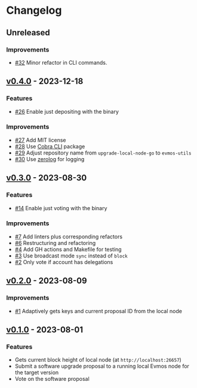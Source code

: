 <!--
Guiding Principles:

Changelogs are for humans, not machines.
There should be an entry for every single version.
The same types of changes should be grouped.
Versions and sections should be linkable.
The latest version comes first.
The release date of each version is displayed.
Mention whether you follow Semantic Versioning.

Usage:

Change log entries are to be added to the Unreleased section under the
appropriate stanza (see below). Each entry should ideally include a tag and
the Github issue reference in the following format:

* (<tag>) \#<issue-number> message

The issue numbers will later be link-ified during the release process so you do
not have to worry about including a link manually, but you can if you wish.

Types of changes (Stanzas):

"Features" for new features.
"Improvements" for changes in existing functionality.
"Deprecated" for soon-to-be removed features.
"Bug Fixes" for any bug fixes.
"Client Breaking" for breaking CLI commands and REST routes used by end-users.
"API Breaking" for breaking exported APIs used by developers building on SDK.
"State Machine Breaking" for any changes that result in a different AppState given same genesisState and txList.

Ref: https://keepachangelog.com/en/1.0.0/
-->

# Changelog

## Unreleased

### Improvements

- [#32](https://github.com/MalteHerrmann/evmos-utils/pull/32) Minor refactor in CLI commands.

## [v0.4.0](https://github.com/MalteHerrmann/evmos-utils/releases/tag/v0.4.0) - 2023-12-18

### Features

- [#26](https://github.com/MalteHerrmann/evmos-utils/pull/26) Enable just depositing with the binary

### Improvements

- [#27](https://github.com/MalteHerrmann/evmos-utils/pull/27) Add MIT license
- [#28](https://github.com/MalteHerrmann/evmos-utils/pull/28) Use [Cobra CLI](https://github.com/spf13/cobra) package
- [#29](https://github.com/MalteHerrmann/evmos-utils/pull/29) Adjust repository name from `upgrade-local-node-go` to `evmos-utils`
- [#30](https://github.com/MalteHerrmann/evmos-utils/pull/30) Use [zerolog](https://github.com/rs/zerolog) for logging

## [v0.3.0](https://github.com/MalteHerrmann/evmos-utils/releases/tag/v0.3.0) - 2023-08-30

### Features

- [#14](https://github.com/MalteHerrmann/evmos-utils/pull/14) Enable just voting with the binary

### Improvements

- [#7](https://github.com/MalteHerrmann/evmos-utils/pull/7) Add linters plus corresponding refactors
- [#6](https://github.com/MalteHerrmann/evmos-utils/pull/6) Restructuring and refactoring
- [#4](https://github.com/MalteHerrmann/evmos-utils/pull/4) Add GH actions and Makefile for testing
- [#3](https://github.com/MalteHerrmann/evmos-utils/pull/3) Use broadcast mode `sync` instead of `block`
- [#2](https://github.com/MalteHerrmann/evmos-utils/pull/2) Only vote if account has delegations

## [v0.2.0](https://github.com/MalteHerrmann/evmos-utils/releases/tag/v0.2.0) - 2023-08-09

### Improvements

- [#1](https://github.com/MalteHerrmann/evmos-utils/pull/1) Adaptively gets keys and current proposal ID from the local node

## [v0.1.0](https://github.com/MalteHerrmann/evmos-utils/releases/tag/v0.1.0) - 2023-08-01

### Features

- Gets current block height of local node (at `http://localhost:26657`)
- Submit a software upgrade proposal to a running local Evmos node for the target version
- Vote on the software proposal
